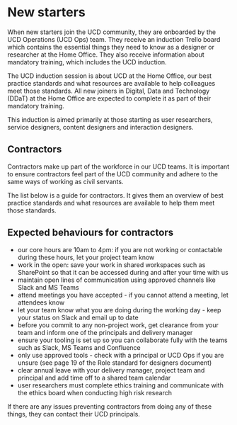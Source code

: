 New starters
============

When new starters join the UCD community, they are onboarded by the UCD Operations (UCD Ops) team. They receive an induction Trello board which contains the essential things they need to know as a designer or researcher at the Home Office. They also receive information about mandatory training, which includes the UCD induction.


The UCD induction session is about UCD at the Home Office, our best practice standards and what resources are available to help colleagues meet those standards. All new joiners in Digital, Data and Technology (DDaT) at the Home Office are expected to complete it as part of their mandatory training. 

This induction is aimed primarily at those starting as user researchers, service designers, content designers and interaction designers.



## Contractors
Contractors make up part of the workforce in our UCD teams. It is important to ensure contractors feel part of the UCD community and adhere to the same ways of working as civil servants.

The list below is a guide for contractors. It gives them an overview of best practice standards and what resources are available to help them meet those standards.



 ## Expected behaviours for contractors
- our core hours are 10am to 4pm: if you are not working or contactable during these hours, let your project team know
- work in the open: save your work in shared workspaces such as SharePoint so that it can be accessed during and after your time with us
- maintain open lines of communication using approved channels like Slack and MS Teams
- attend meetings you have accepted - if you cannot attend a meeting, let attendees know
- let your team know what you are doing during the working day - keep your status on Slack and email up to date
- before you commit to any non-project work, get clearance from your team and inform one of the principals and delivery manager
- ensure your tooling is set up so you can collaborate fully with the teams such as Slack, MS Teams and Confluence
- only use approved tools - check with a principal or UCD Ops if you are unsure (see page 19 of the Role standard for designers document)
- clear annual leave with your delivery manager, project team and principal and add time off to a shared team calendar
- user researchers must complete ethics training and communicate with the ethics board when conducting high risk research

If there are any issues preventing contractors from doing any of these things, they can contact their UCD principals. 

